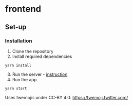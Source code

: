 # frontend
## Set-up
### Installation
1. Clone the repository
2. Install required dependencies
```commandline
yarn install
```
3. Run the server - [instruction](https://github.com/LlamaLangApp/backend/edit/main/README.md)
4. Run the app
```commandline
yarn start
```

Uses twemojis under CC-BY 4.0: https://twemoji.twitter.com/